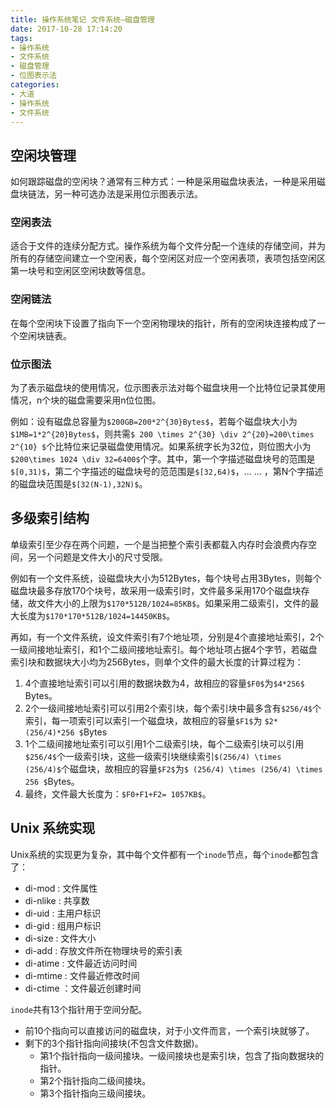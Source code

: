 ```yaml
---
title: 操作系统笔记 文件系统—磁盘管理
date: 2017-10-28 17:14:20
tags:
- 操作系统
- 文件系统
- 磁盘管理
- 位图表示法
categories:
- 大道
- 操作系统
- 文件系统
---
```



## 空闲块管理

如何跟踪磁盘的空闲块？通常有三种方式：一种是采用磁盘块表法，一种是采用磁盘块链法，另一种可选办法是采用位示图表示法。

### 空闲表法

适合于文件的连续分配方式。操作系统为每个文件分配一个连续的存储空间，并为所有的存储空间建立一个空闲表，每个空闲区对应一个空闲表项，表项包括空闲区第一块号和空闲区空闲块数等信息。

### 空闲链法

在每个空闲块下设置了指向下一个空闲物理块的指针，所有的空闲块连接构成了一个空闲块链表。

### 位示图法

为了表示磁盘块的使用情况，位示图表示法对每个磁盘块用一个比特位记录其使用情况，n个块的磁盘需要采用n位位图。

例如：设有磁盘总容量为`$200GB=200*2^{30}Bytes$`，若每个磁盘块大小为`$1MB=1*2^{20}Bytes$`，则共需`$ 200 \times 2^{30} \div 2^{20}=200\times 2^{10} $`个比特位来记录磁盘使用情况。如果系统字长为32位，则位图大小为`$200\times 1024 \div 32=6400$`个字。其中，第一个字描述磁盘块号的范围是`$[0,31)$`，第二个字描述的磁盘块号的范范围是`$[32,64)$`，... ... ，第N个字描述的磁盘块范围是`$[32(N-1),32N)$`。<!--more--> 

## 多级索引结构

单级索引至少存在两个问题，一个是当把整个索引表都载入内存时会浪费内存空间，另一个问题是文件大小的尺寸受限。

例如有一个文件系统，设磁盘块大小为512Bytes，每个块号占用3Bytes，则每个磁盘块最多存放170个块号，故采用一级索引时，文件最多采用170个磁盘块存储，故文件大小的上限为`$170*512B/1024=85KB$`。如果采用二级索引，文件的最大长度为`$170*170*512B/1024=14450KB$`。

再如，有一个文件系统，设文件索引有7个地址项，分别是4个直接地址索引，2个一级间接地址索引，和1个二级间接地址索引。每个地址项占据4个字节，若磁盘索引块和数据块大小均为256Bytes，则单个文件的最大长度的计算过程为：
1. 4个直接地址索引可以引用的数据块数为4，故相应的容量`$F0$`为`$4*256$` Bytes。
2. 2个一级间接地址索引可以引用2个索引块，每个索引块中最多含有`$256/4$`个索引，每一项索引可以索引一个磁盘块，故相应的容量`$F1$`为 `$2*(256/4)*256 $`Bytes
3. 1个二级间接地址索引可以引用1个二级索引块，每个二级索引块可以引用`$256/4$`个一级索引块，这些一级索引块继续索引`$(256/4) \times (256/4)$`个磁盘块，故相应的容量`$F2$`为`$ (256/4) \times (256/4) \times 256 $`Bytes。
4. 最终，文件最大长度为：`$F0+F1+F2= 1057KB$`。

## Unix 系统实现

Unix系统的实现更为复杂，其中每个文件都有一个`inode`节点，每个`inode`都包含了：
* di-mod   : 文件属性
* di-nlike : 共享数
* di-uid   : 主用户标识
* di-gid   : 组用户标识
* di-size  : 文件大小
* di-add   : 存放文件所在物理块号的索引表
* di-atime : 文件最近访问时间
* di-mtime : 文件最近修改时间
* di-ctime ：文件最近创建时间

`inode`共有13个指针用于空间分配。
* 前10个指向可以直接访问的磁盘块，对于小文件而言，一个索引块就够了。
* 剩下的3个指针指向间接块(不包含文件数据)。
    * 第1个指针指向一级间接块。一级间接块也是索引块，包含了指向数据块的指针。
    * 第2个指针指向二级间接块。
    * 第3个指针指向三级间接块。
